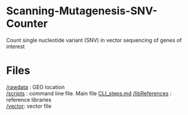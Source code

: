 # Scanning-Mutagenesis-SNV-Counter
Count single nucleotide variant (SNV) in vector sequencing of genes of interest

# Files

[/rawdata]() : GEO location  
[/scripts](/scripts) : command line file. Main file [CLI_steps.md](/scripts/CLI_steps.md) 
[/libReferences](/libReferences) : reference libraries    
[/vector](/vector): vector file       



